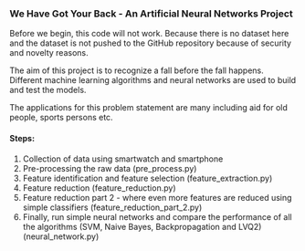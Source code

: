 ### We Have Got Your Back - An Artificial Neural Networks Project

Before we begin, this code will not work. Because there is no dataset here and the dataset is not pushed to the GitHub repository because of security and novelty reasons.

The aim of this project is to recognize a fall before the fall happens. Different machine learning algorithms and neural networks are used to build and test the models. 

The applications for this problem statement are many including aid for old people, sports persons etc.

#### Steps:
1. Collection of data using smartwatch and smartphone
2. Pre-processing the raw data (pre_process.py)
3. Feature identification and feature selection (feature_extraction.py)
4. Feature reduction (feature_reduction.py)
5. Feature reduction part 2 - where even more features are reduced using simple classifiers (feature_reduction_part_2.py)
6. Finally, run simple neural networks and compare the performance of all the algorithms (SVM, Naive Bayes, Backpropagation and LVQ2) (neural_network.py)

 